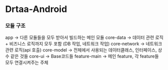 # Drtaa-Android

### 모듈 구조

app -> 다른 모듈들을 모두 받아서 빌드하는 메인 모듈
core-data -> 데이터 관련 로직 + 비즈니스 로직까지 모두 포함 (DB 작업, 네트워크 작업)
core-network -> 네트워크 관련 로직(api 호출)
core-model -> 전체에서 사용되는 데이터클래스, 인터페이스, 상수 같은 것들
core-ui -> Base코드들
feature-main -> 메인 feature, 각 feature들 모두 연결시켜주는 주체